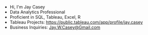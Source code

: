 - Hi, I'm Jay Casey
- Data Analytics Professional
- Proficient in SQL, Tableau, Excel, R
- Tableau Projects: https://public.tableau.com/app/profile/jay.casey
- Business Inquiries: Jay.W.Casey@Gmail.com 

<!---
JayDubbin/JayDubbin is a ✨ special ✨ repository because its `README.md` (this file) appears on your GitHub profile.
You can click the Preview link to take a look at your changes.
--->
